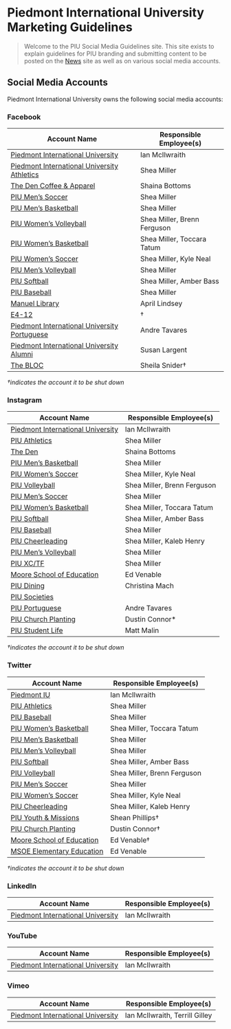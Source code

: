 # Piedmont International University Marketing Guidelines
> Welcome to the PIU Social Media Guidelines site. This site exists to explain guidelines for PIU branding and submitting content to be posted on the [News](https://news.piedmontu.edu) site as well as on various social media accounts.  

## Social Media Accounts
Piedmont International University owns the following social media accounts:

### Facebook
| Account Name | Responsible Employee(s) |
|------|------|
| [Piedmont International University](https://facebook.com/piedmontiu) | Ian McIlwraith |
| [Piedmont International University Athletics](https://www.facebook.com/PIUBruins/) | Shea Miller |
| [The Den Coffee & Apparel](https://www.facebook.com/thedenpiu/) | Shaina Bottoms |
| [PIU Men’s Soccer](https://www.facebook.com/piumsoc) | Shea Miller |
| [PIU Men’s Basketball](https://www.facebook.com/piumensbball/) | Shea Miller |
| [PIU Women’s Volleyball](https://www.facebook.com/PIUWVolleyball) | Shea Miller, Brenn Ferguson |
| [PIU Women’s Basketball](https://www.facebook.com/PIUWomensBasketball/) | Shea Miller, Toccara Tatum |
| [PIU Women’s Soccer](https://www.facebook.com/PIU-Womens-Soccer-280767972744311/) | Shea Miller, Kyle Neal |
| [PIU Men’s Volleyball](https://www.facebook.com/PIUMVB) | Shea Miller |
| [PIU Softball](https://www.facebook.com/PIUSoftball) | Shea Miller, Amber Bass |
| [PIU Baseball](https://www.facebook.com/PIUBaseball) | Shea Miller |
| [Manuel Library](https://www.facebook.com/GeorgeMManuelLibrary) | April Lindsey |
| [E4-12](https://www.facebook.com/e4Today) | † |
| [Piedmont International University Portuguese](https://www.facebook.com/PIUPortuguese) | Andre Tavares |
| [Piedmont International University Alumni](https://www.facebook.com/PIUalumni) | Susan Largent |
| [The BLOC](https://www.facebook.com/The-BLOC-146134068864720) | Sheila Snider† |

*†indicates the account it to be shut down*

### Instagram
| Account Name | Responsible Employee(s) |
|------|------|
| [Piedmont International University](https://www.instagram.com/piedmontiu/) | Ian McIlwraith |
| [PIU Athletics](https://www.instagram.com/piubruins/) | Shea Miller |
| [The Den](https://www.instagram.com/thedenpiu/) | Shaina Bottoms |
| [PIU Men’s Basketball](https://www.instagram.com/piumensbball/) | Shea Miller |
| [PIU Women’s Soccer](https://www.instagram.com/piuwsoccer/) | Shea Miller, Kyle Neal |
| [PIU Volleyball](https://www.instagram.com/piuvolleyball/) | Shea Miller, Brenn Ferguson |
| [PIU Men’s Soccer](https://www.instagram.com/piumsoc/) | Shea Miller |
| [PIU Women’s Basketball](https://www.instagram.com/piuladybruins/) | Shea Miller, Toccara Tatum |
| [PIU Softball](https://www.instagram.com/piusoftball/) | Shea Miller, Amber Bass |
| [PIU Baseball](https://www.instagram.com/piubaseball/) | Shea Miller |
| [PIU Cheerleading](https://www.instagram.com/piucheerleading/) | Shea Miller, Kaleb Henry |
| [PIU Men’s Volleyball](https://www.instagram.com/piumvball/) | Shea Miller |
| [PIU XC/TF](https://www.instagram.com/piu_xctf/) | Shea Miller |
| [Moore School of Education](https://www.instagram.com/piuschoolofed/) | Ed Venable |
| [PIU Dining](https://www.instagram.com/piudining/) | Christina Mach |
| [PIU Societies](https://www.instagram.com/piu_societies/) |  | Shut Down
| [PIU Portuguese](https://www.instagram.com/piuport/) | Andre Tavares |
| [PIU Church Planting](https://www.instagram.com/piu_nacp/) | Dustin Connor* |
| [PIU Student Life](https://www.instagram.com/thebruincave/) | Matt Malin |

*†indicates the account it to be shut down*

### Twitter
| Account Name | Responsible Employee(s) |
|------|------|
| [Piedmont IU](https://twitter.com/piedmontiu) | Ian McIlwraith |
| [PIU Athletics](https://twitter.com/piubruins) | Shea Miller |
| [PIU Baseball](https://twitter.com/piubaseball) | Shea Miller |
| [PIU Women’s Basketball](https://twitter.com/piuladybruins) | Shea Miller, Toccara Tatum |
| [PIU Men’s Basketball](https://twitter.com/piumensbball) | Shea Miller |
| [PIU Men’s Volleyball](https://twitter.com/piumvball) | Shea Miller |
| [PIU Softball](https://twitter.com/piusoftball) | Shea Miller, Amber Bass |
| [PIU Volleyball](https://twitter.com/piuvolleyball) | Shea Miller, Brenn Ferguson |
| [PIU Men’s Soccer](https://twitter.com/piumsoc) | Shea Miller |
| [PIU Women’s Soccer](https://twitter.com/piuwsoccer) | Shea Miller, Kyle Neal |
| [PIU Cheerleading](https://twitter.com/piucheerleading) | Shea Miller, Kaleb Henry |
| [PIU Youth & Missions](https://twitter.com/PIUschoolofmin) | Shean Phillips† |
| [PIU Church Planting](https://twitter.com/piu_nacp) | Dustin Connor† |
| [Moore School of Education](https://twitter.com/mooreschoolofed) | Ed Venable† |
| [MSOE Elementary Education](https://twitter.com/MSOE_Elementary) | Ed Venable |

*†indicates the account it to be shut down*

### LinkedIn
| Account Name | Responsible Employee(s) |
|------|------|
| [Piedmont International University](https://www.linkedin.com/school/piedmont-international-university/) | Ian McIlwraith |

### YouTube
| Account Name | Responsible Employee(s) |
|------|------|
| [Piedmont International University](https://www.youtube.com/user/pbcgrad2009) | Ian McIlwraith |

### Vimeo
| Account Name | Responsible Employee(s) |
|------|------|
| [Piedmont International University](https://vimeo.com/piedmontiu) | Ian McIlwraith, Terrill Gilley |